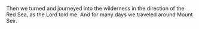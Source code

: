 Then we turned and journeyed into the wilderness in the direction of the Red Sea, as the Lord told me. And for many days we traveled around Mount Seir.
